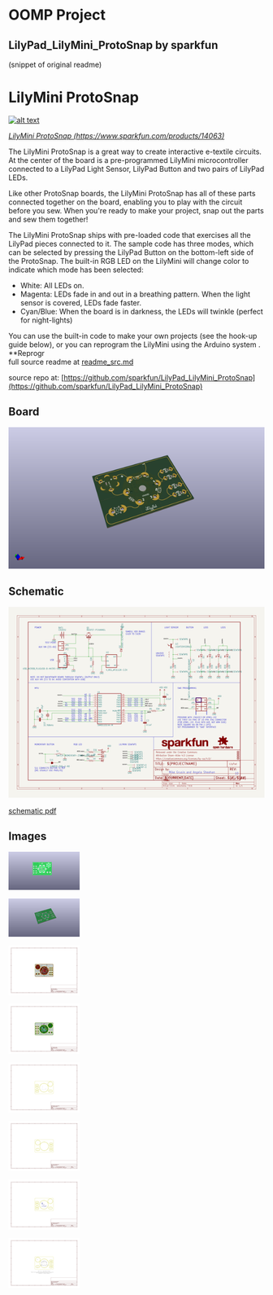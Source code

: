 # OOMP Project  
## LilyPad_LilyMini_ProtoSnap  by sparkfun  
  
(snippet of original readme)  
  
LilyMini ProtoSnap  
========================================  
  
[![alt text](https://cdn.sparkfun.com/assets/parts/1/1/9/0/5/14063-01.jpg)](https://cdn.sparkfun.com/assets/parts/1/1/9/0/5/14063-01.jpg)  
  
[*LilyMini ProtoSnap (https://www.sparkfun.com/products/14063)*](https://www.sparkfun.com/products/14063)  
  
The LilyMini ProtoSnap is a great way to create interactive e-textile circuits. At the center of the board is a pre-programmed LilyMini microcontroller connected to a LilyPad Light Sensor, LilyPad Button and two pairs of LilyPad LEDs.  
  
Like other ProtoSnap boards, the LilyMini ProtoSnap has all of these parts connected together on the board, enabling you to play with the circuit before you sew. When you're ready to make your project, snap out the parts and sew them together!  
  
The LilyMini ProtoSnap ships with pre-loaded code that exercises all the LilyPad pieces connected to it. The sample code has three modes, which can be selected by pressing the LilyPad Button on the bottom-left side of the ProtoSnap. The built-in RGB LED on the LilyMini will change color to indicate which mode has been selected:  
  
* White: All LEDs on.  
* Magenta: LEDs fade in and out in a breathing pattern. When the light sensor is covered, LEDs fade faster.  
* Cyan/Blue: When the board is in darkness, the LEDs will twinkle (perfect for night-lights)  
  
You can use the built-in code to make your own projects (see the hook-up guide below), or you can reprogram the LilyMini using the Arduino system . **Reprogr  
  full source readme at [readme_src.md](readme_src.md)  
  
source repo at: [https://github.com/sparkfun/LilyPad_LilyMini_ProtoSnap](https://github.com/sparkfun/LilyPad_LilyMini_ProtoSnap)  
## Board  
  
[![working_3d.png](working_3d_600.png)](working_3d.png)  
## Schematic  
  
[![working_schematic.png](working_schematic_600.png)](working_schematic.png)  
  
[schematic pdf](working_schematic.pdf)  
## Images  
  
[![working_3D_bottom.png](working_3D_bottom_140.png)](working_3D_bottom.png)  
  
[![working_3D_top.png](working_3D_top_140.png)](working_3D_top.png)  
  
[![working_assembly_page_01.png](working_assembly_page_01_140.png)](working_assembly_page_01.png)  
  
[![working_assembly_page_02.png](working_assembly_page_02_140.png)](working_assembly_page_02.png)  
  
[![working_assembly_page_03.png](working_assembly_page_03_140.png)](working_assembly_page_03.png)  
  
[![working_assembly_page_04.png](working_assembly_page_04_140.png)](working_assembly_page_04.png)  
  
[![working_assembly_page_05.png](working_assembly_page_05_140.png)](working_assembly_page_05.png)  
  
[![working_assembly_page_06.png](working_assembly_page_06_140.png)](working_assembly_page_06.png)  

